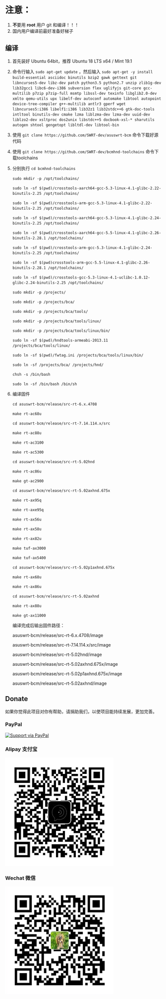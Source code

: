 
注意：
=
1. **不**要用 **root** 用户 git 和编译！！！
2. 国内用户编译前最好准备好梯子

## 编译

1. 首先装好 Ubuntu 64bit，推荐  Ubuntu  18 LTS x64 /  Mint 19.1

2. 命令行输入 `sudo apt-get update` ，然后输入
`
sudo apt-get -y install build-essential asciidoc binutils bzip2 gawk gettext git libncurses5-dev libz-dev patch python3.5 python2.7 unzip zlib1g-dev lib32gcc1 libc6-dev-i386 subversion flex uglifyjs git-core gcc-multilib p7zip p7zip-full msmtp libssl-dev texinfo libglib2.0-dev xmlto qemu-utils upx libelf-dev autoconf automake libtool autopoint device-tree-compiler g++-multilib antlr3 gperf wget libncurses5:i386 libelf1:i386 lib32z1 lib32stdc++6 gtk-doc-tools intltool binutils-dev cmake lzma liblzma-dev lzma-dev uuid-dev liblzo2-dev xsltproc dos2unix libstdc++5 docbook-xsl-* sharutils autogen shtool gengetopt libltdl-dev libtool-bin
`

3. 使用 `git clone https://github.com/SWRT-dev/asuswrt-bcm` 命令下载好源代码

4. 使用 `git clone https://github.com/SWRT-dev/bcmhnd-toolchains` 命令下载toolchains

5. 分别执行 `cd bcmhnd-toolchains`

    `sudo mkdir -p /opt/toolchains/`

    `sudo ln -sf $(pwd)/crosstools-aarch64-gcc-5.3-linux-4.1-glibc-2.22-binutils-2.25 /opt/toolchains/`

    `sudo ln -sf $(pwd)/crosstools-arm-gcc-5.3-linux-4.1-glibc-2.22-binutils-2.25 /opt/toolchains/`

    `sudo ln -sf $(pwd)/crosstools-aarch64-gcc-5.3-linux-4.1-glibc-2.24-binutils-2.25 /opt/toolchains/`
    
    `sudo ln -sf $(pwd)/crosstools-aarch64-gcc-5.5-linux-4.1-glibc-2.26-binutils-2.28.1 /opt/toolchains/`
    
    `sudo ln -sf $(pwd)/crosstools-arm-gcc-5.3-linux-4.1-glibc-2.24-binutils-2.25 /opt/toolchains/`
    
    `sudo ln -sf $(pwd)crosstools-arm-gcc-5.5-linux-4.1-glibc-2.26-binutils-2.28.1 /opt/toolchains/`
    
    `sudo ln -sf $(pwd)/crosstools-gcc-5.3-linux-4.1-uclibc-1.0.12-glibc-2.24-binutils-2.25 /opt/toolchains/`
    
    `sudo mkdir -p /projects/`
    
    `sudo mkdir -p /projects/bca/`
    
    `sudo mkdir -p /projects/bca/tools/`
    
    `sudo mkdir -p /projects/bca/tools/linux/`
    
    `sudo mkdir -p /projects/bca/tools/linux/bin/`
    
    `sudo ln -sf $(pwd)/hndtools-armeabi-2013.11 /projects/bca/tools/linux/`
    
    `sudo ln -sf $(pwd)/fwtag.ini /projects/bca/tools/linux/bin/`
    
    `sudo ln -sf /projects/bca/ /projects/hnd/`

    `chsh -s /bin/bash`

    `sudo ln -sf /bin/bash /bin/sh`

6. 编译固件

	`cd asuswrt-bcm/release/src-rt-6.x.4708` 

	`make rt-ac68u`

	`cd asuswrt-bcm/release/src-rt-7.14.114.x/src` 

	`make rt-ac88u`

	`make rt-ac3100`

	`make rt-ac5300`

	`cd asuswrt-bcm/release/src-rt-5.02hnd` 

	`make rt-ac86u`

	`make gt-ac2900`

	`cd asuswrt-bcm/release/src-rt-5.02axhnd.675x` 

	`make rt-ax95q`

	`make rt-axe95q`

	`make rt-ax56u`

	`make rt-ax58u`

	`make rt-ax82u`

	`make tuf-ax3000`

	`make tuf-ax5400`

	`cd asuswrt-bcm/release/src-rt-5.02p1axhnd.675x` 

	`make rt-ax68u`

	`make rt-ax86u`

	`cd asuswrt-bcm/release/src-rt-5.02axhnd` 

	`make rt-ax88u`

	`make gt-ax11000`

	编译完成后输出固件路径：

	asuswrt-bcm/release/src-rt-6.x.4708/image 

	asuswrt-bcm/release/src-rt-7.14.114.x/src/image

	asuswrt-bcm/release/src-rt-5.02hnd/image

	asuswrt-bcm/release/src-rt-5.02axhnd.675x/image

	asuswrt-bcm/release/src-rt-5.02p1axhnd.675x/image

	asuswrt-bcm/release/src-rt-5.02axhnd/image


## Donate

如果你觉得此项目对你有帮助，请捐助我们，以使项目能持续发展，更加完善。

### PayPal

[![Support via PayPal](https://cdn.rawgit.com/twolfson/paypal-github-button/1.0.0/dist/button.svg)](https://paypal.me/paldier9/)

### Alipay 支付宝

![alipay](doc/alipay_donate.jpg)

### Wechat 微信
  
![wechat](doc/wechat_donate.jpg)


